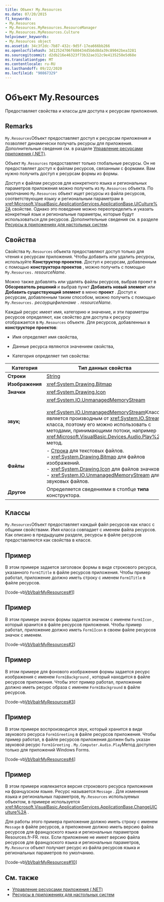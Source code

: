 ```yaml
---
title: Объект My.Resources
ms.date: 07/20/2015
f1_keywords:
- My.Resources
- My.Resources.MyResources.ResourceManager
- My.Resources.MyResources.Culture
helpviewer_keywords:
- My.Resources object
ms.assetid: 34c3f2dc-7b87-432c-9d5f-17ea666bb266
ms.openlocfilehash: 3d12524706f680434d5b6d8da39c89042bea3281
ms.sourcegitcommit: d2db216e46323f73b32ae312c9e4135258e5d68e
ms.translationtype: MT
ms.contentlocale: ru-RU
ms.lasthandoff: 09/22/2020
ms.locfileid: "90867329"
---
```

# <a name="myresources-object"></a>Объект My.Resources

Предоставляет свойства и классы для доступа к ресурсам приложения.  
  
## <a name="remarks"></a>Remarks  

 `My.Resources`Объект предоставляет доступ к ресурсам приложения и позволяет динамически получать ресурсы для приложения. Дополнительные сведения см. в разделе [Управление ресурсами приложения (.NET)](/visualstudio/ide/managing-application-resources-dotnet).  
  
 Объект `My.Resources` предоставляет только глобальные ресурсы. Он не предоставляет доступ к файлам ресурсов, связанным с формами. Вам нужно получить доступ к ресурсам формы из формы.  
  
 Доступ к файлам ресурсов для конкретного языка и региональных параметров приложения можно получить из `My.Resources` объекта. По умолчанию `My.Resources` объект ищет ресурсы из файла ресурсов, соответствующие языку и региональным параметрам в <xref:Microsoft.VisualBasic.ApplicationServices.ApplicationBase.UICulture%2A> свойстве. Однако это поведение можно переопределить и указать конкретный язык и региональные параметры, которые будут использоваться для ресурсов. Дополнительные сведения см. в разделе [Ресурсы в приложениях для настольных систем](../../../framework/resources/index.md).  
  
## <a name="properties"></a>Свойства  

 Свойства `My.Resources` объекта предоставляют доступ только для чтения к ресурсам приложения. Чтобы добавить или удалить ресурсы, используйте **Конструктор проектов**. Доступ к ресурсам, добавленным с помощью **конструктора проектов** , можно получить с помощью `My.Resources.` *resourceName*.  
  
 Можно также добавлять или удалять файлы ресурсов, выбрав проект в **Обозреватель решений** и выбрав пункт **Добавить новый элемент** или **Добавить существующий элемент** в меню **проект** . Доступ к ресурсам, добавленным таким способом, можно получить с помощью `My.Resources.` *ресаурцефиленаме* `.` *resourceName*.  
  
 Каждый ресурс имеет имя, категорию и значение, и эти параметры ресурсов определяют, как свойство для доступа к ресурсу отображается в `My.Resources` объекте. Для ресурсов, добавленных в **конструкторе проектов**:  
  
- Имя определяет имя свойства,  
  
- Данные ресурса являются значением свойства,  
  
- Категория определяет тип свойства:  
  
|Категория|Тип данных свойства|  
|---|---|  
|**Строки**|[String](../data-types/string-data-type.md)|  
|**Изображения**|<xref:System.Drawing.Bitmap>|  
|**Значки**|<xref:System.Drawing.Icon>|  
|**звук;**|<xref:System.IO.UnmanagedMemoryStream><br /><br /> <xref:System.IO.UnmanagedMemoryStream>Класс является производным от <xref:System.IO.Stream> класса, поэтому его можно использовать с методами, принимающими потоки, например <xref:Microsoft.VisualBasic.Devices.Audio.Play%2A> метод.|  
|**Файлы**|-   [Строка](../data-types/string-data-type.md) для текстовых файлов.<br />-   <xref:System.Drawing.Bitmap> для файлов изображений.<br />-   <xref:System.Drawing.Icon> для файлов значков.<br />-   <xref:System.IO.UnmanagedMemoryStream> для звуковых файлов.|  
|**Другое**|Определяется сведениями в столбце **типа** конструктора.|  
  
## <a name="classes"></a>Классы  

 `My.Resources`Объект предоставляет каждый файл ресурсов как класс с общими свойствами. Имя класса совпадает с именем файла ресурсов. Как описано в предыдущем разделе, ресурсы в файле ресурсов предоставляются как свойства в классе.  
  
## <a name="example"></a>Пример  

 В этом примере задается заголовок формы в виде строкового ресурса, указанного `Form1Title` в файле ресурсов приложения. Чтобы пример работал, приложение должно иметь строку с именем `Form1Title` в файле ресурсов.  
  
 [!code-vb[VbVbalrMyResources#1](~/samples/snippets/visualbasic/VS_Snippets_VBCSharp/VbVbalrMyResources/VB/Form1.vb#1)]  
  
## <a name="example"></a>Пример  

 В этом примере значок формы задается значком с именем `Form1Icon` , который хранится в файле ресурсов приложения. Чтобы пример работал, приложение должно иметь `Form1Icon` в своем файле ресурсов значок с именем.  
  
 [!code-vb[VbVbalrMyResources#2](~/samples/snippets/visualbasic/VS_Snippets_VBCSharp/VbVbalrMyResources/VB/Form1.vb#2)]  
  
## <a name="example"></a>Пример  

 В этом примере для фонового изображения формы задается ресурс изображения с именем `Form1Background` , который находится в файле ресурсов приложения. Чтобы этот пример работал, приложение должно иметь ресурс образа с именем `Form1Background` в файле ресурсов.  
  
 [!code-vb[VbVbalrMyResources#3](~/samples/snippets/visualbasic/VS_Snippets_VBCSharp/VbVbalrMyResources/VB/Form1.vb#3)]  
  
## <a name="example"></a>Пример  

 В этом примере воспроизводится звук, который хранится в виде звукового ресурса `Form1Greeting` в файле ресурсов приложения. Чтобы пример работал, в файле ресурсов приложения должен быть указан звуковой ресурс `Form1Greeting` . `My.Computer.Audio.Play`Метод доступен только для приложений Windows Forms.  
  
 [!code-vb[VbVbalrMyResources#4](~/samples/snippets/visualbasic/VS_Snippets_VBCSharp/VbVbalrMyResources/VB/Form1.vb#4)]  
  
## <a name="example"></a>Пример  

 В этом примере извлекается версия строкового ресурса приложения на французском языке. Ресурс называется `Message` . Для изменения языка и региональных параметров, `My.Resources` используемых объектом, в примере используется <xref:Microsoft.VisualBasic.ApplicationServices.ApplicationBase.ChangeUICulture%2A> .  
  
 Для работы этого примера приложение должно иметь строку с именем `Message` в файле ресурсов, а приложение должно иметь версию файла ресурсов для французского языка и региональных параметров Resources.fr-FR. resx. Если приложение не имеет версию файла ресурсов для французского языка и региональных параметров, `My.Resource` объект получает ресурс из файла ресурсов языка и региональных параметров по умолчанию.  
  
 [!code-vb[VbVbalrMyResources#10](~/samples/snippets/visualbasic/VS_Snippets_VBCSharp/VbVbalrMyResources/VB/Form1.vb#10)]  
  
## <a name="see-also"></a>См. также

- [Управление ресурсами приложения (.NET)](/visualstudio/ide/managing-application-resources-dotnet)
- [Ресурсы в приложениях для настольных систем](../../../framework/resources/index.md)
